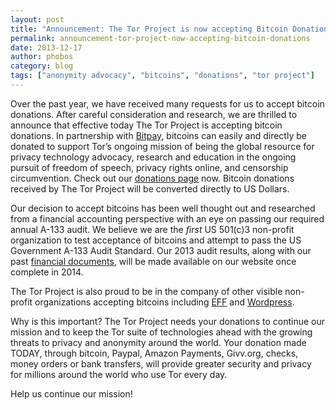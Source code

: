 ```yaml
---
layout: post
title: "Announcement: The Tor Project is now accepting Bitcoin Donations"
permalink: announcement-tor-project-now-accepting-bitcoin-donations
date: 2013-12-17
author: phobos
category: blog
tags: ["anonymity advocacy", "bitcoins", "donations", "tor project"]
---
```


Over the past year, we have received many requests for us to accept bitcoin donations. After careful consideration and research, we are thrilled to announce that effective today The Tor Project is accepting bitcoin donations. In partnership with [Bitpay](https://bitpay.com/), bitcoins can easily and directly be donated to support Tor’s ongoing mission of being the global resource for privacy technology advocacy, research and education in the ongoing pursuit of freedom of speech, privacy rights online, and censorship circumvention. Check out our [donations page](https://www.torproject.org/donate/donate#bitcoin) now. Bitcoin donations received by The Tor Project will be converted directly to US Dollars.

Our decision to accept bitcoins has been well thought out and researched from a financial accounting perspective with an eye on passing our required annual A-133 audit. We believe we are the _first_ US 501(c)3 non-profit organization to test acceptance of bitcoins and attempt to pass the US Government A-133 Audit Standard. Our 2013 audit results, along with our past [financial documents](https://www.torproject.org/about/financials.html.en), will be made available on our website once complete in 2014.

The Tor Project is also proud to be in the company of other visible non-profit organizations accepting bitcoins including [EFF](https://www.eff.org/deeplinks/2013/05/eff-will-accept-bitcoins-support-digital-liberty) and [Wordpress](http://en.blog.wordpress.com/2012/11/15/pay-another-way-bitcoin/).

Why is this important? The Tor Project needs your donations to continue our mission and to keep the Tor suite of technologies ahead with the growing threats to privacy and anonymity around the world. Your donation made TODAY, through bitcoin, Paypal, Amazon Payments, Givv.org, checks, money orders or bank transfers, will provide greater security and privacy for millions around the world who use Tor every day.

Help us continue our mission!

